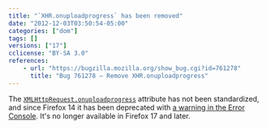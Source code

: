 ```yaml
---
title: "`XHR.onuploadprogress` has been removed"
date: "2012-12-03T03:50:54-05:00"
categories: ["dom"]
tags: []
versions: ["17"]
cclicense: "BY-SA 3.0"
references:
    - url: "https://bugzilla.mozilla.org/show_bug.cgi?id=761278"
      title: "Bug 761278 – Remove XHR.onuploadprogress"
---
```

The [`XMLHttpRequest.onuploadprogress`](https://developer.mozilla.org/en-US/docs/XPCOM_Interface_Reference/nsIJSXMLHttpRequest#Attributes) attribute has not been standardized, and since Firefox 14 it has been deprecated with [a warning in the Error Console](https://bugzilla.mozilla.org/show_bug.cgi?id=743666). It's no longer available in Firefox 17 and later.
